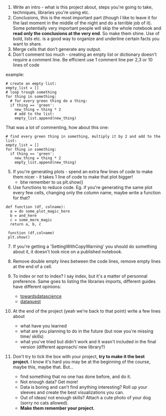 1. Write an intro - what is this project about, steps you're going to take, techniques, libraries you're using etc.
2. Conclusions, this is the most important part (though I like to leave it for the last moment in the middle 
of the night and do a terrible job of it). Some potentially very important people will skip the whole notebook and
**read only the conclusions at the very end**. So make them shine. Use of bold, lists etc. is a good way to organize and underline certain facts you want to share.
3. Merge cells that don't generate any output.
4. Don't comment too much - creating an empty list or dictionary doesn't require a comment line. Be efficient use 1 comment line per 2,3 or 10 lines of code
  
  example:
  ```
  # create an empty list:
  empty_list = []
  # loop trough something
  for thing in something:
    # for every green thing do a thing:
    if thing == 'green':
      new_thing = thing * 2
      # add to the list:
      empty_list.append(new_thing)
```
That was a lot of commenting, how about this one:
```
# find every green thing in something, multiply it by 2 and add to the list:
empty_list = []
for thing in something:
  if thing == 'green':
    new_thing = thing * 2
    empty_list.append(new_thing)
```
5. If you're generating plots - spend an extra few lines of code to make them nicer - it takes 1 line of code to make that plot bigger!
    * btw remember to us plt.show()
6. Use functions to reduce code. Eg. if you're generating the same plot every few cells, changing only the column name, maybe write a function for that? 
```
def function (df, colname):
  a = do some_plot_magic_here
  b = and_here
  c = some_more_magic
  return a, b, c 
  
 function (df,colname)
 plt.show()
 ```
7. If you're getting a 'SettingWithCopyWarning' you should do something about it, it doesn't look nice on a published notebook.
8. Remove double empty lines between the code lines, remove empty lines at the end of a cell.

9. To index or not to index? I say index, but it's a matter of personnal preference. Same goes to listing the libraries imports, different guides have different opinions:
    * [towardsdatascience](https://towardsdatascience.com/how-to-create-a-professional-github-data-science-repository-84e9607644a2
)
    * [dataquest](https://www.dataquest.io/blog/data-science-project-style-guide/)
10. At the end of the project (yeah we're back to that point) write a few lines about 
    * what have you learned
    * what are you planning to do in the future (but now you're missing time/ skills)
    * what you've tried but didn't work and it wasn't included in the final version (different approach/ new library?)
11. Don't try to tick the box with your project, **try to make it the best project.** I know it's hard you may be at the beginning of the course, maybe this, maybe that. But... 
    * find something that no one has done before, and do it. 
    * Not enough data? Get more! 
    * Data is boring and can't find anything interesting? Roll up your sleeves and create the best visualizations you can. 
    * Out of ideas/ not enough skills? Attach a cute photo of your dog (sorry no cats allowed). 
    * **Make them remember your project.**

